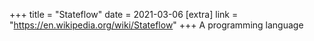 +++
title = "Stateflow"
date = 2021-03-06
[extra]
link = "https://en.wikipedia.org/wiki/Stateflow"
+++
A programming language

